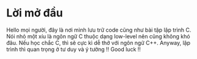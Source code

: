 # Lời mở đầu
Hello mọi người, đây là nơi mình lưu trữ code cũng như bài tập lập trình C. Nói nhỏ một xíu là ngôn ngữ C thuộc dạng low-level nên cũng không khó đâu. Nếu học chắc C, thì sẽ cực kì dễ thở với ngôn ngữ C++. Anyway, lập trình thì quan trọng ở tư duy và ý tưởng !! Good luck !! 
